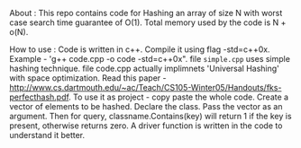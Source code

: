 About : This repo contains code for Hashing an array of size N with worst case search time guarantee of O(1). Total memory used by the code is N + o(N). 

How to use : Code is written in c++. Compile it using flag -std=c++0x. Example - 'g++ code.cpp -o code -std=c++0x". file `simple.cpp` uses simple hashing technique. file code.cpp actually implimnets 'Universal Hashing' with space optimization. Read this paper - http://www.cs.dartmouth.edu/~ac/Teach/CS105-Winter05/Handouts/fks-perfecthash.pdf. To use it as project - copy paste the whole code. Create a vector of elements to be hashed. Declare the class. Pass the vector as an argument. Then for query, classname.Contains(key) will return 1 if the key is present, otherwise returns zero. A driver function is written in the code to understand it better.
